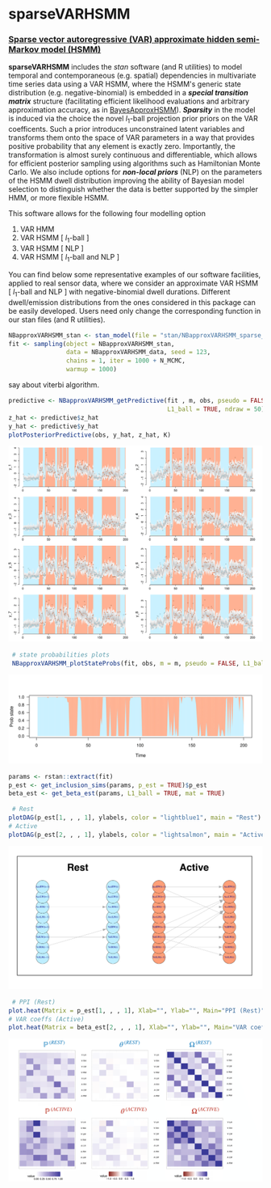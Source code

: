 # sparseVARHSMM
###  <ins>Sparse vector autoregressive (VAR) approximate hidden semi-Markov model (HSMM)<ins>

**sparseVARHSMM** includes the *stan* software (and R utilities) to model temporal and contemporaneous (e.g. spatial) dependencies in multivariate time series data using a VAR HSMM, where the HSMM's generic state distribution (e.g. negative-binomial) is embedded in a ***special transition matrix*** structure (facilitating efficient likelihood evaluations and arbitrary approximation accuracy, as in [BayesApproxHSMM](https://github.com/Beniamino92/BayesianApproxHSMM/)). ***Sparsity*** in the model is induced via the choice  the novel $l_1$-ball projection prior priors on the VAR coefficents. Such a prior introduces unconstrained latent variables and transforms them onto the space of VAR parameters in a way that provides positive probability that any element is exactly zero. Importantly, the transformation is almost surely continuous and differentiable, which allows for efficient posterior sampling using algorithms such as Hamiltonian Monte Carlo. We also include options for ***non-local priors*** (NLP) on the parameters of the HSMM dwell distribution improving the ability of Bayesian model selection to distinguish whether the data is better supported by the simpler HMM, or more flexible HSMM. 

This software allows for the following four modelling option 

1. VAR HMM
2. VAR HSMM [ $l_1$-ball ]
3. VAR HSMM [ NLP ]
4. VAR HSMM [ $l_1$-ball  and NLP ]
  
You can find below some representative examples of our software facilities, applied to real sensor data, where we consider an approximate VAR HSMM [ $l_1$-ball  and NLP ] with negative-binomial dwell durations. Different dwell/emission distributions from the ones considered in this package can be easily developed. Users need only change the corresponding function in our stan files (and R utilities). 
  

```r
NBapproxVARHSMM_stan <- stan_model(file = "stan/NBapproxVARHSMM_sparse_l1ball_fullCov_NLP.stan")
fit <- sampling(object = NBapproxVARHSMM_stan,
                data = NBapproxVARHSMM_data, seed = 123, 
                chains = 1, iter = 1000 + N_MCMC, 
                warmup = 1000)  
```

  say about viterbi algorithm. 
```r
predictive <- NBapproxVARHSMM_getPredictive(fit , m, obs, pseudo = FALSE, 
                                            L1_ball = TRUE, ndraw = 50)
z_hat <- predictive$z_hat
y_hat <- predictive$y_hat
plotPosteriorPredictive(obs, y_hat, z_hat, K)
```
         
<p align="center">
<img src="https://github.com/Beniamino92/sparseVARHSMM/blob/main/figures/postpred_training.png" width="700" heigth="100"/> 
</p>
  
```r
 # state probabilities plots 
 NBapproxVARHSMM_plotStateProbs(fit, obs, m = m, pseudo = FALSE, L1_ball = TRUE)
```
  
<p align="center">
<img src="https://github.com/Beniamino92/sparseVARHSMM/blob/main/figures/stateprobs_training.png" width="700" heigth="100"/> 
</p>
  
  
```r
params <- rstan::extract(fit)
p_est <- get_inclusion_sims(params, p_est = TRUE)$p_est
beta_est <- get_beta_est(params, L1_ball = TRUE, mat = TRUE)
```
  
```r
 # Rest
plotDAG(p_est[1, , , 1], ylabels, color = "lightblue1", main = "Rest")
# Active
plotDAG(p_est[2, , , 1], ylabels, color = "lightsalmon", main = "Active")
```
  
<p align="center">
<img src="https://github.com/Beniamino92/sparseVARHSMM/blob/main/figures/DAGactive.png" width="600" heigth="600"/> 
</p>
  
```r
 # PPI (Rest)
plot.heat(Matrix = p_est[1, , , 1], Xlab="", Ylab="", Main="PPI (Rest)", limit=c(0,1))
# VAR coeffs (Active)
plot.heat(Matrix = beta_est[2, , , 1], Xlab="", Ylab="", Main="VAR coeffs (Active)", limit=c(-1,1))
```

<p align="center">
<img src="https://github.com/Beniamino92/sparseVARHSMM/blob/main/figures/inclusion_coeffs_covariance.png" width="600" heigth="600"/> 
</p>
  

<!-- In the application of this research, we consider multivariate time series data that arise from a study on human gesture phase segmentation based on sensor data. As a segmentation exercise, We aim to model the data to identify periods of rest and active gesturing.  -->

